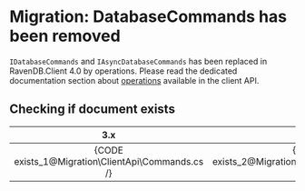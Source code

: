 # Migration: DatabaseCommands has been removed

`IDatabaseCommands` and `IAsyncDatabaseCommands` has been replaced in RavenDB.Client 4.0 by operations. Please read the dedicated documentation section about [operations](../../client-api/operations/what-are-operations) available in the client API.

## Checking if document exists

| 3.x | 4.0 |
|:---:|:---:|
| {CODE exists_1@Migration\ClientApi\Commands.cs /} | {CODE exists_2@Migration\ClientApi\Commands.cs /} |
